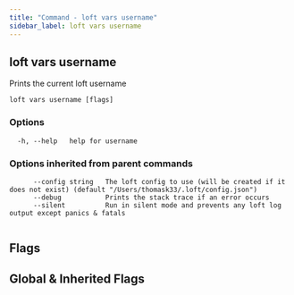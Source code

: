 ```yaml
---
title: "Command - loft vars username"
sidebar_label: loft vars username
---
```


## loft vars username

Prints the current loft username

```
loft vars username [flags]
```

### Options

```
  -h, --help   help for username
```

### Options inherited from parent commands

```
      --config string   The loft config to use (will be created if it does not exist) (default "/Users/thomask33/.loft/config.json")
      --debug           Prints the stack trace if an error occurs
      --silent          Run in silent mode and prevents any loft log output except panics & fatals
```

```

```


## Flags
## Global & Inherited Flags